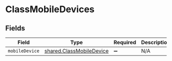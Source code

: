 # ClassMobileDevices


## Fields

| Field                                                                | Type                                                                 | Required                                                             | Description                                                          |
| -------------------------------------------------------------------- | -------------------------------------------------------------------- | -------------------------------------------------------------------- | -------------------------------------------------------------------- |
| `mobileDevice`                                                       | [shared.ClassMobileDevice](../../models/shared/classmobiledevice.md) | :heavy_minus_sign:                                                   | N/A                                                                  |